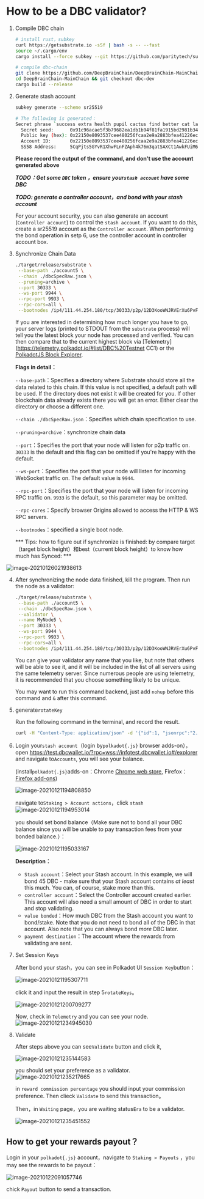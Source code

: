 # How to be a DBC validator?

1. Compile DBC chain

   ```bash
   # install rust，subkey
   curl https://getsubstrate.io -sSf | bash -s -- --fast
   source ~/.cargo/env
   cargo install --force subkey --git https://github.com/paritytech/substrate --version 2.0.0
   
   # compile dbc-chain
   git clone https://github.com/DeepBrainChain/DeepBrainChain-MainChain.git
   cd DeepBrainChain-MainChain && git checkout dbc-dev
   cargo build --release
   ```

2. Generate stash account

   ```bash
   subkey generate --scheme sr25519
   
   # The following is generated：
   Secret phrase `success extra health pupil cactus find better cat layer boss renew room` is account:
     Secret seed:      0x91c96acae5f3b79682ea1db1b94f81fa1915bd2981b345b9a90f8b64786d8ffe
     Public key (hex): 0x22150e8093537cee480256fcaa2e9a2883bfea41226ecbfd168c980f42f69135
     Account ID:       0x22150e8093537cee480256fcaa2e9a2883bfea41226ecbfd168c980f42f69135
     SS58 Address:     5CqPjts5GYvR1XhwFLnFZAph4k76m3qatSAXCt1AwkFUiM6B
   ```

   **Please record the output of the command, and don't use the account generated above**

   ***TODO：Get some `DBC` token ，ensure your`stash account` have some DBC***

   ***TODO: generate a controller account，and bond with your stash account***

   For your account security, you can also generate an account (`Controller account`) to control the `stash account`. If you want to do this, create a sr25519 account as the `Controller account`. When performing the bond operation in setp 6, use the controller account  in controller account box. 

3. Synchronize Chain Data

   ```bash
   ./target/release/substrate \
   	--base-path ./account5 \
   	--chain ./dbcSpecRaw.json \
   	--pruning=archive \
   	--port 30333 \
   	--ws-port 9944 \
   	--rpc-port 9933 \
   	--rpc-cors=all \
   	--bootnodes /ip4/111.44.254.180/tcp/30333/p2p/12D3KooWNJRVErXu6PvFcfCCQZFBAp6oU7BPEz5vWQZrLoift6TG
   ```

   If you are interested in determining how much longer you have to go, your server logs (printed to STDOUT from the `substrate` process) will tell you the latest block your node has processed and verified. You can then compare that to the current highest block via [Telemetry](https://telemetry.polkadot.io/#list/DBC%20Testnet CC1) or the [PolkadotJS Block Explorer](https://test.dbcwallet.io/?rpc=wss://infotest.dbcwallet.io#/explorer).

   **Flags in detail：**

   `--base-path`：Specifies a directory where Substrate should store all the data  related to this chain. If this value is not specified, a default path  will be used. If the directory does not exist it will be created for  you. If other blockchain data already exists there you will get an  error. Either clear the directory or choose a different one.

   `--chain ./dbcSpecRaw.json`：Specifies which chain specification to use. 

   `--pruning=archive`：synchronize chain data

   `--port`：Specifies the port that your node will listen for p2p traffic on. `30333` is the default and this flag can be omitted if you're happy with the  default. 

   `--ws-port`：Specifies the port that your node will listen for incoming WebSocket traffic on. The default value is `9944`. 

   `--rpc-port`：Specifies the port that your node will listen for incoming RPC traffic on. `9933` is the default, so this parameter may be omitted.

   `--rpc-cores`：Specify browser Origins allowed to access the HTTP & WS RPC servers.

   `--bootnodes`：specified a single boot node.

   *** Tips: how to figure out if synchronize is finished: by compare target（target block height）和best（current block height）to know how much has Synced: ***

![image-20210126021938613](join_dbc_testnet.assets/image-20210126021938613.png)

4. After synchronizing the node data finished, kill the program. Then run the node as a validator: 

   ```bash
   ./target/release/substrate \
   	--base-path ./account5 \
   	--chain ./dbcSpecRaw.json \
   	--validator \
   	--name MyNode5 \
   	--port 30333 \
   	--ws-port 9944 \
   	--rpc-port 9933 \
   	--rpc-cors=all \
   	--bootnodes /ip4/111.44.254.180/tcp/30333/p2p/12D3KooWNJRVErXu6PvFcfCCQZFBAp6oU7BPEz5vWQZrLoift6TG
   ```

   You can give your validator any name that you like, but note that others will be able to see it, and it will be included in the list of all servers using the same telemetry server. Since numerous people are using telemetry, it is recommended that you choose something likely to be unique.

   You may want to run this command backend, just add `nohup` before this command and `&` after this command.

5. generate`rotateKey`

   Run the following command in the terminal, and record the result.

   ```bash
   curl -H "Content-Type: application/json" -d '{"id":1, "jsonrpc":"2.0", "method": "author_rotateKeys", "params":[]}' http://localhost:9933
   ```

6. Login your`stash account`（login by`polkadot{.js}` browser adds-on），open [https://test.dbcwallet.io/?rpc=wss://infotest.dbcwallet.io#/explorer ](https://test.dbcwallet.io/?rpc=wss://infotest.dbcwallet.io#/explorer)  and navigate to`Accounts`, you will see your balance.

   (install`polkadot{.js}`adds-on：Chrome [Chrome web store](https://chrome.google.com/webstore/detail/polkadot{js}-extension/mopnmbcafieddcagagdcbnhejhlodfdd), Firefox：[Firefox add-ons](https://addons.mozilla.org/en-US/firefox/addon/polkadot-js-extension/))

   ![image-20210121194808850](join_dbc_testnet.assets/image-20210121194808850.png)

   

   navigate to`Staking > Account actions`，click `stash`![image-20210121194953014](join_dbc_testnet.assets/image-20210121194953014.png)

   you should set bond balance（Make sure not to bond all your DBC balance since you will be unable to pay transaction fees from your bonded balance.）：

   ![image-20210121195033167](join_dbc_testnet.assets/image-20210121195033167.png)

   **Description：**

   + `Stash account`：Select your Stash account. In this example, we will bond 45 DBC - make sure that your Stash account contains *at least* this much. You can, of course, stake more than this.
   + `controller account`：Select the Controller account created earlier. This account will also need a small amount of DBC in order to start and stop validating.
   + `value bonded`：How much DBC from the Stash account you want to bond/stake. Note that you do not need to bond all of the DBC in that account. Also note that you can always bond *more* DBC later.
   + `payment destination`：The account where the rewards from validating are sent. 


7. Set Session Keys

   After bond your stash，you can see in Polkadot UI `Session Key`button：

   ![image-20210121195307711](join_dbc_testnet.assets/image-20210121195307711.png)

   click it and input the result in step 5`rotateKeys`。

   ![image-20210121200709277](join_dbc_testnet.assets/image-20210121200709277.png)

   Now, check in `Telemetry` and you can see your node.![image-20210121234945030](join_dbc_testnet.assets/image-20210121234945030.png)

9. Validate

   After steps above you can see`Validate` button and click it,
   
   ![image-20210121235144583](join_dbc_testnet.assets/image-20210121235144583.png)
   
   you should set your preference as a validator.![image-20210121235217665](join_dbc_testnet.assets/image-20210121235217665.png)
   
   in  `reward commission percentage` you should input your commission preference. Then clieck `Validate` to send this transaction。
   
   Then，in `Waiting` page，you are waiting status`Era` to be a validator.
   
   ![image-20210121235451552](join_dbc_testnet.assets/image-20210121235451552.png)
   
   

## How to get your rewards payout？

Login in your `polkadot{.js}` account，navigate to `Staking > Payouts` ，you may see the rewards to be payout：

![image-20210122091057746](join_dbc_testnet.assets/image-20210122091057746.png)

chick `Payout` button to send a transaction.
